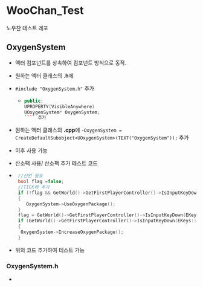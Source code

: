 # WooChan_Test

노우찬 테스트 레포

## OxygenSystem

- 액터 컴포넌트를 상속하여 컴포넌트 방식으로 동작.
- 원하는 액터 클래스의 **.h**에
- `#include "OxygenSystem.h"` 추가
  - `````cpp
    public:
    UPROPERTY(VisibleAnywhere)
    UOxygenSystem* OxygenSystem;
    ```` 추가
    `````
- 원하는 액터 클래스의 **.cpp**에 -`OxygenSystem = CreateDefaultSubobject<UOxygenSystem>(TEXT("OxygenSystem"));` 추가
- 이후 사용 가능

- 산소팩 사용/ 산소팩 추가 테스트 코드
- ```cpp
   //선언 필요
   bool flag =false;
   //TICK에 추가
   if (!flag && GetWorld()->GetFirstPlayerController()->IsInputKeyDown(EKeys::E))
   {
      OxygenSystem->UseOxygenPackage();
   }
   flag = GetWorld()->GetFirstPlayerController()->IsInputKeyDown(EKeys::E);
   if (GetWorld()->GetFirstPlayerController()->IsInputKeyDown(EKeys::R))
   {
   	OxygenSystem->IncreaseOxygenPackage();
   }
  ```
- 위의 코드 추가하여 테스트 가능

### OxygenSystem.h

-
